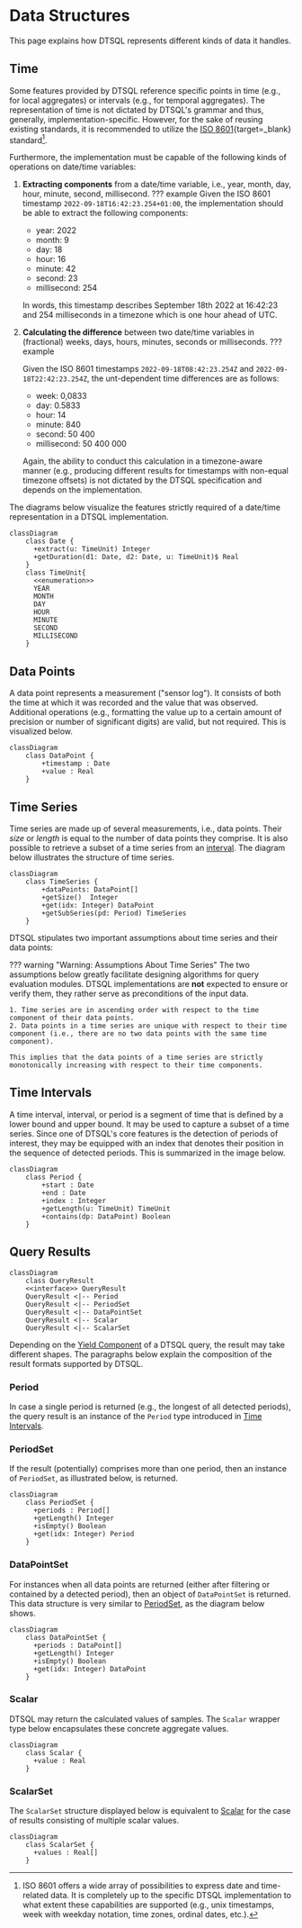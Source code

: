 # Data Structures

This page explains how DTSQL represents different kinds of data it handles.

## Time
Some features provided by DTSQL reference specific points in time (e.g., for local aggregates) or intervals (e.g., for temporal aggregates).
The representation of time is not dictated by DTSQL's grammar and thus, generally, implementation-specific.
However, for the sake of reusing existing standards, it is recommended to utilize the [ISO 8601](https://en.wikipedia.org/wiki/ISO_8601){target=_blank} standard[^1].

Furthermore, the implementation must be capable of the following kinds of operations on date/time variables:

1. **Extracting components** from a date/time variable, i.e., year, month, day, hour, minute, second, millisecond.
??? example
    Given the ISO 8601 timestamp `2022-09-18T16:42:23.254+01:00`, the implementation should be able to extract the following components:

    * year: 2022
    * month: 9
    * day: 18
    * hour: 16
    * minute: 42
    * second: 23
    * millisecond: 254

    In words, this timestamp describes September 18th 2022 at 16:42:23 and 254 milliseconds in a timezone which is one hour ahead of UTC.

2. **Calculating the difference** between two date/time variables in (fractional) weeks, days, hours, minutes, seconds or milliseconds.
??? example

    Given the ISO 8601 timestamps `2022-09-18T08:42:23.254Z` and `2022-09-18T22:42:23.254Z`, the unt-dependent time differences are as follows:

    * week: 0,0833
    * day: 0.5833
    * hour: 14
    * minute: 840
    * second: 50 400
    * millisecond: 50 400 000

    Again, the ability to conduct this calculation in a timezone-aware manner (e.g., producing different results for timestamps with non-equal timezone offsets) is not dictated by the DTSQL specification and depends on the implementation.

The diagrams below visualize the features strictly required of a date/time representation in a DTSQL implementation.

```mermaid
classDiagram
    class Date {
      +extract(u: TimeUnit) Integer
      +getDuration(d1: Date, d2: Date, u: TimeUnit)$ Real
    }
    class TimeUnit{
      <<enumeration>>
      YEAR
      MONTH
      DAY
      HOUR
      MINUTE
      SECOND
      MILLISECOND
    }
```

[^1]:
    ISO 8601 offers a wide array of possibilities to express date and time-related data.
    It is completely up to the specific DTSQL implementation to what extent these capabilities are supported (e.g., unix timestamps, week with weekday notation, time zones, ordinal dates, etc.).

## Data Points

A data point represents a measurement ("sensor log").
It consists of both the time at which it was recorded and the value that was observed.
Additional operations (e.g., formatting the value up to a certain amount of precision or number of significant digits) are valid, but not required.
This is visualized below.

```mermaid
classDiagram
    class DataPoint {
        +timestamp : Date
        +value : Real
    }
```

## Time Series

Time series are made up of several measurements, i.e., data points.
Their _size_ or _length_ is equal to the number of data points they comprise.
It is also possible to retrieve a subset of a time series from an [interval](#time-intervals).
The diagram below illustrates the structure of time series.

```mermaid
classDiagram
    class TimeSeries {
        +dataPoints: DataPoint[]
        +getSize()  Integer
        +get(idx: Integer) DataPoint
        +getSubSeries(pd: Period) TimeSeries
    }
```

DTSQL stipulates two important assumptions about time series and their data points:

??? warning "Warning: Assumptions About Time Series"
    The two assumptions below greatly facilitate designing algorithms for query evaluation modules.
    DTSQL implementations are **not** expected to ensure or verify them, they rather serve as preconditions of the input data.
    
    1. Time series are in ascending order with respect to the time component of their data points.
    2. Data points in a time series are unique with respect to their time component (i.e., there are no two data points with the same time component).

    This implies that the data points of a time series are strictly monotonically increasing with respect to their time components.
    

## Time Intervals

A time interval, interval, or period is a segment of time that is defined by a lower bound and upper bound.
It may be used to capture a subset of a time series.
Since one of DTSQL's core features is the detection of periods of interest, they may be equipped with an index that denotes their position in the sequence of detected periods.
This is summarized in the image below.

```mermaid
classDiagram
    class Period {
        +start : Date
        +end : Date
        +index : Integer
        +getLength(u: TimeUnit) TimeUnit
        +contains(dp: DataPoint) Boolean
    }
```

## Query Results

```mermaid
classDiagram
    class QueryResult
    <<interface>> QueryResult
    QueryResult <|-- Period
    QueryResult <|-- PeriodSet
    QueryResult <|-- DataPointSet
    QueryResult <|-- Scalar
    QueryResult <|-- ScalarSet
```

Depending on the [Yield Component](../query-language/yield.md) of a DTSQL query, the result may take different shapes.
The paragraphs below explain the composition of the result formats supported by DTSQL.

### Period

In case a single period is returned (e.g., the longest of all detected periods), the query result is an instance of the `Period` type introduced in [Time Intervals](#time-intervals).

### PeriodSet

If the result (potentially) comprises more than one period, then an instance of `PeriodSet`, as illustrated below, is returned.

```mermaid
classDiagram
    class PeriodSet {
      +periods : Period[]
      +getLength() Integer
      +isEmpty() Boolean
      +get(idx: Integer) Period
    }
```

### DataPointSet

For instances when all data points are returned (either after filtering or contained by a detected period), then an object of `DataPointSet` is returned.
This data structure is very similar to [PeriodSet](#periodset), as the diagram below shows.

```mermaid
classDiagram
    class DataPointSet {
      +periods : DataPoint[]
      +getLength() Integer
      +isEmpty() Boolean
      +get(idx: Integer) DataPoint
    }
```

### Scalar

DTSQL may return the calculated values of samples.
The `Scalar` wrapper type below encapsulates these concrete aggregate values.

```mermaid
classDiagram
    class Scalar {
      +value : Real
    }
```

### ScalarSet

The `ScalarSet` structure displayed below is equivalent to [Scalar](#scalar) for the case of results consisting of multiple scalar values.

```mermaid
classDiagram
    class ScalarSet {
      +values : Real[]
    }
```
